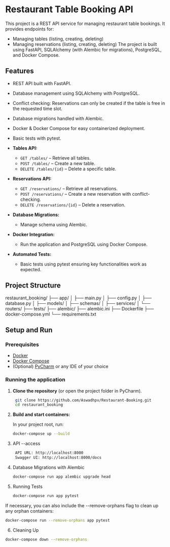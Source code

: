 # Restaurant Table Booking API

This project is a REST API service for managing restaurant table bookings. It provides endpoints for:
- Managing tables (listing, creating, deleting)
- Managing reservations (listing, creating, deleting)
The project is built using FastAPI, SQLAlchemy (with Alembic for migrations), PostgreSQL, and Docker Compose.

## Features
- REST API built with FastAPI.
- Database management using SQLAlchemy with PostgreSQL.
- Conflict checking: Reservations can only be created if the table is free in the requested time slot.
- Database migrations handled with Alembic.
- Docker & Docker Compose for easy containerized deployment.
- Basic tests with pytest.

- **Tables API:**  
  - `GET /tables/` – Retrieve all tables.
  - `POST /tables/` – Create a new table.
  - `DELETE /tables/{id}` – Delete a specific table.

- **Reservations API:**  
  - `GET /reservations/` – Retrieve all reservations.
  - `POST /reservations/` – Create a new reservation with conflict-checking.
  - `DELETE /reservations/{id}` – Delete a reservation.

- **Database Migrations:**  
  - Manage schema using Alembic.
  
- **Docker Integration:**  
  - Run the application and PostgreSQL using Docker Compose.
  
- **Automated Tests:**  
  - Basic tests using pytest ensuring key functionalities work as expected.

## Project Structure

restaurant_booking/
├── app/
│   ├── main.py
│   ├── config.py
│   ├── database.py
│   ├── models/
│   ├── schemas/
│   ├── services/
│   └── routers/
├── tests/
├── alembic/
├── alembic.ini
├── Dockerfile
├── docker-compose.yml
└── requirements.txt


## Setup and Run

### Prerequisites
- [Docker](https://docs.docker.com/get-docker/)
- [Docker Compose](https://docs.docker.com/compose/install/)
- (Optional) [PyCharm](https://www.jetbrains.com/pycharm/) or any IDE of your choice

### Running the application

1. **Clone the repository** (or open the project folder in PyCharm).
   ```bash
    git clone https://github.com/Aswadhpv/Restaurant-Booking.git
    cd restaurant_booking

2. **Build and start containers:**

   In your project root, run:
   ```bash
   docker-compose up --build
   
3. API --access
  
   ```bash
    API URL: http://localhost:8000
    Swagger UI: http://localhost:8000/docs

4. Database Migrations with Alembic
   
   ```bash
   docker-compose run app alembic upgrade head 


5. Running Tests

   ```bash
   docker-compose run app pytest
If necessary, you can also include the --remove-orphans flag to clean up any orphan containers:
   ```bash   
   docker-compose run --remove-orphans app pytest
   ```

6. Cleaning Up

  ```bash
  docker-compose down --remove-orphans
